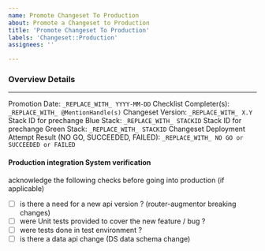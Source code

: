 ```yaml
---
name: Promote Changeset To Production
about: Promote a Changeset to Production
title: 'Promote Changeset To Production'
labels: 'Changeset::Production'
assignees: ''

---
```

### Overview Details
_______
Promotion Date: `_REPLACE_WITH_ YYYY-MM-DD`
Checklist Completer(s): `_REPLACE_WITH_ @MentionHandle(s)`
Changeset Version: `_REPLACE_WITH_ X.Y`
Stack ID for prechange Blue Stack: `_REPLACE_WITH_ STACKID`
Stack ID for prechange Green Stack: `_REPLACE_WITH_ STACKID`
Changeset Deployment Attempt Result (NO GO, SUCCEEDED, FAILED): `_REPLACE_WITH_ NO GO or SUCCEEDED or FAILED`

#### Production integration System verification
acknowledge the following checks before going into production (if applicable)
* [ ] is there a need for a new api version ? (router-augmentor breaking changes)
* [ ] were Unit tests provided to cover the new feature / bug ?
* [ ] were tests done in test environment ?
* [ ] is there a data api change (DS data schema change)